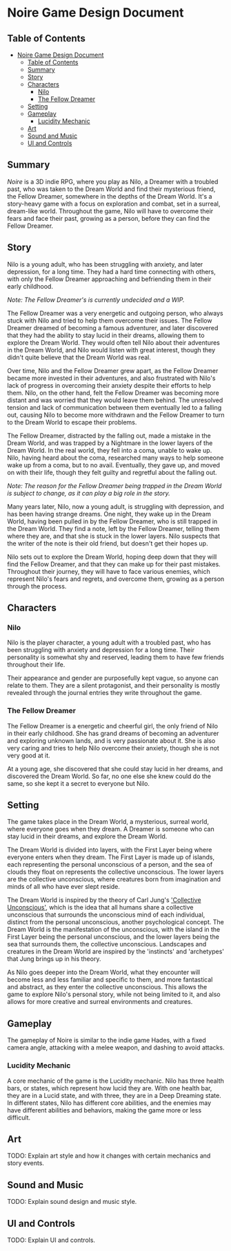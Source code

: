 # Noire Game Design Document

## Table of Contents

- [Noire Game Design Document](#noire-game-design-document)
  - [Table of Contents](#table-of-contents)
  - [Summary](#summary)
  - [Story](#story)
  - [Characters](#characters)
    - [Nilo](#nilo)
    - [The Fellow Dreamer](#the-fellow-dreamer)
  - [Setting](#setting)
  - [Gameplay](#gameplay)
    - [Lucidity Mechanic](#lucidity-mechanic)
  - [Art](#art)
  - [Sound and Music](#sound-and-music)
  - [UI and Controls](#ui-and-controls)

## Summary

*Noire* is a 3D indie RPG, where you play as Nilo, a Dreamer with a troubled past, who was taken to the Dream World and find their mysterious friend, the Fellow Dreamer, somewhere in the depths of the Dream World. It's a story-heavy game with a focus on exploration and combat, set in a surreal, dream-like world. Throughout the game, Nilo will have to overcome their fears and face their past, growing as a person, before they can find the Fellow Dreamer.

## Story

Nilo is a young adult, who has been struggling with anxiety, and later depression, for a long time. They had a hard time connecting with others, with only the Fellow Dreamer approaching and befriending them in their early childhood.

*Note: The Fellow Dreamer's is currently undecided and a WIP.*

The Fellow Dreamer was a very energetic and outgoing person, who always stuck with Nilo and tried to help them overcome their issues. The Fellow Dreamer dreamed of becoming a famous adventurer, and later discovered that they had the ability to stay lucid in their dreams, allowing them to explore the Dream World. They would often tell Nilo about their adventures in the Dream World, and Nilo would listen with great interest, though they didn't quite believe that the Dream World was real.

Over time, Nilo and the Fellow Dreamer grew apart, as the Fellow Dreamer became more invested in their adventures, and also frustrated with Nilo's lack of progress in overcoming their anxiety despite their efforts to help them. Nilo, on the other hand, felt the Fellow Dreamer was becoming more distant and was worried that they would leave them behind. The unresolved tension and lack of communication between them eventually led to a falling out, causing Nilo to become more withdrawn and the Fellow Dreamer to turn to the Dream World to escape their problems.

The Fellow Dreamer, distracted by the falling out, made a mistake in the Dream World, and was trapped by a Nightmare in the lower layers of the Dream World. In the real world, they fell into a coma, unable to wake up. Nilo, having heard about the coma, researched many ways to help someone wake up from a coma, but to no avail. Eventually, they gave up, and moved on with their life, though they felt guilty and regretful about the falling out.

*Note: The reason for the Fellow Dreamer being trapped in the Dream World is subject to change, as it can play a big role in the story.*

Many years later, Nilo, now a young adult, is struggling with depression, and has been having strange dreams. One night, they wake up in the Dream World, having been pulled in by the Fellow Dreamer, who is still trapped in the Dream World. They find a note, left by the Fellow Dreamer, telling them where they are, and that she is stuck in the lower layers. Nilo suspects that the writer of the note is their old friend, but doesn't get their hopes up.

Nilo sets out to explore the Dream World, hoping deep down that they will find the Fellow Dreamer, and that they can make up for their past mistakes. Throughout their journey, they will have to face various enemies, which represent Nilo's fears and regrets, and overcome them, growing as a person through the process.

## Characters

### Nilo

Nilo is the player character, a young adult with a troubled past, who has been struggling with anxiety and depression for a long time. Their personality is somewhat shy and reserved, leading them to have few friends throughout their life.

Their appearance and gender are purposefully kept vague, so anyone can relate to them. They are a silent protagonist, and their personality is mostly revealed through the journal entries they write throughout the game.

### The Fellow Dreamer

The Fellow Dreamer is a energetic and cheerful girl, the only friend of Nilo in their early childhood. She has grand dreams of becoming an adventurer and exploring unknown lands, and is very passionate about it. She is also very caring and tries to help Nilo overcome their anxiety, though she is not very good at it.

At a young age, she discovered that she could stay lucid in her dreams, and discovered the Dream World. So far, no one else she knew could do the same, so she kept it a secret to everyone but Nilo.

## Setting

The game takes place in the Dream World, a mysterious, surreal world, where everyone goes when they dream. A Dreamer is someone who can stay lucid in their dreams, and explore the Dream World.

The Dream World is divided into layers, with the First Layer being where everyone enters when they dream. The First Layer is made up of islands, each representing the personal unconscious of a person, and the sea of clouds they float on represents the collective unconscious. The lower layers are the collective unconscious, where creatures born from imagination and minds of all who have ever slept reside.

The Dream World is inspired by the theory of Carl Jung's ['Collective Unconscious'](https://en.wikipedia.org/wiki/Collective_unconscious), which is the idea that all humans share a collective unconscious that surrounds the unconscious mind of each individual, distinct from the personal unconscious, another psychological concept. The Dream World is the manifestation of the unconscious, with the island in the First Layer being the personal unconscious, and the lower layers being the sea that surrounds them, the collective unconscious. Landscapes and creatures in the Dream World are inspired by the 'instincts' and 'archetypes' that Jung brings up in his theory.

As Nilo goes deeper into the Dream World, what they encounter will become less and less familiar and specific to them, and more fantastical and abstract, as they enter the collective unconscious. This allows the game to explore Nilo's personal story, while not being limited to it, and also allows for more creative and surreal environments and creatures.

## Gameplay

The gameplay of Noire is similar to the indie game Hades, with a fixed camera angle, attacking with a melee weapon, and dashing to avoid attacks.

### Lucidity Mechanic

A core mechanic of the game is the Lucidity mechanic. Nilo has three health bars, or states, which represent how lucid they are. With one health bar, they are in a Lucid state, and with three, they are in a Deep Dreaming state. In different states, Nilo has different core abilities, and the enemies may have different abilities and behaviors, making the game more or less difficult.

## Art

TODO: Explain art style and how it changes with certain mechanics and story events.

## Sound and Music

TODO: Explain sound design and music style.

## UI and Controls

TODO: Explain UI and controls.
